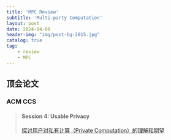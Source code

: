 ```yaml
---
title: 'MPC Review'
subtitle: 'Multi-party Computation'
layout: post
date: 2024-04-08
header-img: "img/post-bg-2015.jpg"
catalog: true
tag: 
    - review
    - MPC
---
```






## 顶会论文

### ACM CCS

> #### Session 4: Usable Privacy
>
> [探讨用户对私有计算（Private Computation）的理解和期望](https://dl.acm.org/doi/10.1145/3576915.3623172)
